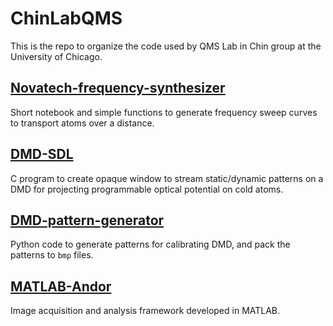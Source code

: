 # ChinLabQMS

This is the repo to organize the code used by QMS Lab in Chin group at the University of Chicago.

## [Novatech-frequency-synthesizer](https://github.com/ChinLabQMS/Novatech-frequency-synthesizer)
Short notebook and simple functions to generate frequency sweep curves to transport atoms over a distance.

## [DMD-SDL](https://github.com/ChinLabQMS/DMD-SDL.git)
C program to create opaque window to stream static/dynamic patterns on a DMD for projecting programmable optical potential on cold atoms.

## [DMD-pattern-generator](https://github.com/ChinLabQMS/DMD-pattern-generator)
Python code to generate patterns for calibrating DMD, and pack the patterns to `bmp` files.

## [MATLAB-Andor](https://github.com/ChinLabQMS/MATLAB-Andor)
Image acquisition and analysis framework developed in MATLAB.
